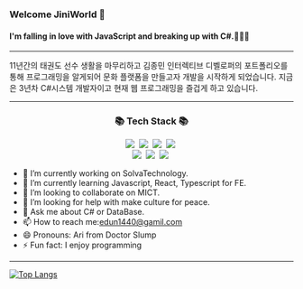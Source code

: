 ### Welcome JiniWorld 👋

#### I'm falling in love with JavaScript and breaking up with C#.🐑🐑🐑
--------------------------------------------------------------------------
<!--
**hyojin-park24/hyojin-park24** is a ✨ _special_ ✨ repository because its `README.md` (this file) appears on your GitHub profile.
Here are some ideas to get you started:
-->  

11년간의 태권도 선수 생활을 마무리하고 김종민 인터렉티브 디벨로퍼의 포트폴리오를 통해 프로그래밍을 알게되어 문화 플랫폼을 만들고자 개발을 시작하게 되었습니다. 
지금은 3년차 C#시스템 개발자이고 현재 웹 프로그래밍을 즐겁게 하고 있습니다. 

-------------------------------------------------------------------------
<h3 align="center">📚 Tech Stack 📚</h3>
<p align="center">
  <img src="https://img.shields.io/badge/Csharp-00599C?style=flat-square&logo=csharp&logoColor=white"/></a>&nbsp 
  <img src="https://img.shields.io/badge/Javascript-ffb13b?style=flat-square&logo=javascript&logoColor=white"/></a>&nbsp
  <img src="https://img.shields.io/badge/React-007396?style=flat-square&logo=react&logoColor=white"/></a>&nbsp
  <img src="https://img.shields.io/badge/Python-3766AB?style=flat-square&logo=Python&logoColor=white"/></a>&nbsp    
  <br>
  <img src="https://img.shields.io/badge/MSSQL-E6B91E?style=flat-square&logo=microsoftsqlserver&logoColor=white"/></a>&nbsp 
  <img src="https://img.shields.io/badge/GitLab-092E20?style=flat-square&logo=gitlab&logoColor=white"/></a>&nbsp 
  <img src="https://img.shields.io/badge/Jira-339933?style=flat-square&logo=jira&logoColor=white"/></a>&nbsp 
</p>

- 🔭 I’m currently working on SolvaTechnology.
- 🌱 I’m currently learning Javascript, React, Typescript for FE.
- 👯 I’m looking to collaborate on MICT.
- 🤔 I’m looking for help with make culture for peace.
- 💬 Ask me about C# or DataBase.
- 📫 How to reach me:edun1440@gamil.com
- 😄 Pronouns: Ari from Doctor Slump
- ⚡ Fun fact: I enjoy programming

-------------------------------------------------------------------------
[![Top Langs](https://github-readme-stats.vercel.app/api/top-langs/?username=hyojin-park24&layout=compact)](https://github.com/hyojin-park24/github-readme-stats)

